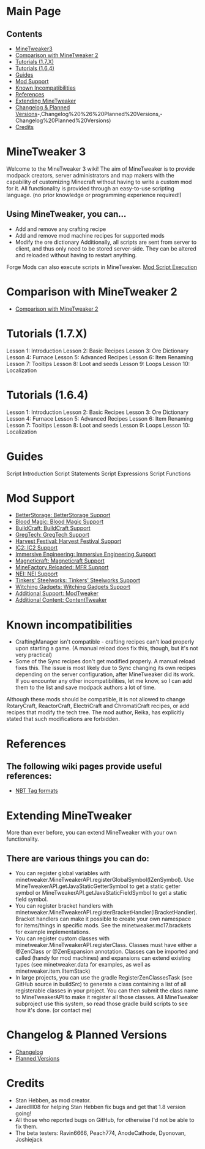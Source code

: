 # Main Page
## Contents
- [MineTweaker3](https://minetweaker.github.io/wiki/Main_Page#:~:text=Planned%20Versions%20Credits-,MineTweaker%203,-Welcome%20to%20the)
- [Comparison with MineTweaker 2](https://minetweaker.github.io/wiki/Main_Page#:~:text=Mod%20Script%20Execution-,Comparison%20with%20MineTweaker%202,-Comparison%20with%20MineTweaker)
- [Tutorials (1.7.X)](https://minetweaker.github.io/wiki/Main_Page#:~:text=with%20MineTweaker%202-,Tutorials%20(1.7.X),-Lesson%201%3A%20Introduction)
- [Tutorials (1.6.4)](https://minetweaker.github.io/wiki/Main_Page#:~:text=Lesson%2010%3A%20Localization-,Tutorials%20(1.6.4),-Lesson%201%3A%20Introduction)
- [Guides](https://minetweaker.github.io/wiki/Main_Page#:~:text=Lesson%2010%3A%20Localization-,Guides,-Script%20Introduction%20Script)
- [Mod Support](https://minetweaker.github.io/wiki/Main_Page#:~:text=Expressions%20Script%20Functions-,Mod%20Support,-BetterStorage%3A%20BetterStorage%20Support)
- [Known Incompatibilities](https://minetweaker.github.io/wiki/Main_Page#:~:text=Additional%20Content%3A%20ContentTweaker-,Known%20Incompatibilities,-CraftingManager%20isn%E2%80%99t%20compatible)
- [References](https://minetweaker.github.io/wiki/Main_Page#:~:text=modifications%20are%20forbidden.-,References,-The%20following%20wiki)
- [Extending MineTweaker](https://minetweaker.github.io/wiki/Main_Page#:~:text=NBT%20Tag%20formats-,Extending%20MineTweaker,-More%20than%20ever)
- [Changelog & Planned Versions](https://minetweaker.github.io/wiki/Main_Page#:~:text=or%20contact%20me)-,Changelog%20%26%20Planned%20Versions,-Changelog%20Planned%20Versions)
- [Credits](https://minetweaker.github.io/wiki/Main_Page#:~:text=Changelog%20Planned%20Versions-,Credits,-Stan%20Hebben%2C%20as)


# MineTweaker 3
Welcome to the MineTweaker 3 wiki! The aim of MineTweaker is to provide modpack creators, server administrators and map makers with the capability of customizing Minecraft without having to write a custom mod for it.
All functionality is provided through an easy-to-use scripting language. (no prior knowledge or programming experience required!)

## Using MineTweaker, you can...
- Add and remove any crafting recipe
- Add and remove mod machine recipes for supported mods
- Modify the ore dictionary
Additionally, all scripts are sent from server to client, and thus only need to be stored server-side. They can be altered and reloaded without having to restart anything.

Forge Mods can also execute scripts in MineTweaker. [Mod Script Execution](https://minetweaker.github.io/wiki/mods/Mod_Script_Execution)

# Comparison with MineTweaker 2
- [Comparison with MineTweaker 2](https://minetweaker.github.io/wiki/guide/Comparison_with_MineTweaker_2)

# Tutorials (1.7.X)
Lesson 1: Introduction
Lesson 2: Basic Recipes
Lesson 3: Ore Dictionary
Lesson 4: Furnace
Lesson 5: Advanced Recipes
Lesson 6: Item Renaming
Lesson 7: Tooltips
Lesson 8: Loot and seeds
Lesson 9: Loops
Lesson 10: Localization

# Tutorials (1.6.4)
Lesson 1: Introduction
Lesson 2: Basic Recipes
Lesson 3: Ore Dictionary
Lesson 4: Furnace
Lesson 5: Advanced Recipes
Lesson 6: Item Renaming
Lesson 7: Tooltips
Lesson 8: Loot and seeds
Lesson 9: Loops
Lesson 10: Localization

# Guides
Script Introduction
Script Statements
Script Expressions
Script Functions

# Mod Support
- [BetterStorage: BetterStorage Support]()
- [Blood Magic: Blood Magic Support]()
- [BuildCraft: BuildCraft Support]()
- [GregTech: GregTech Support]()
- [Harvest Festival: Harvest Festival Support]()
- [IC2: IC2 Support]()
- [Immersive Engineering: Immersive Engineering Support]()
- [Magneticraft: Magneticraft Support]()
- [MineFactory Reloaded: MFR Support]()
- [NEI: NEI Support]()
- [Tinkers' Steelworks: Tinkers' Steelworks Support]()
- [Witching Gadgets: Witching Gadgets Support]()
- [Additional Support: ModTweaker]()
- [Additional Content: ContentTweaker]()

# Known incompatibilities
- CraftingManager isn't compatible - crafting recipes can't load properly upon starting a game. (A manual reload does fix this, though, but it's not very practical)
- Some of the Sync recipes don't get modified properly. A manual reload fixes this. The issue is most likely due to Sync changing its own recipes depending on the server configuration, after MineTweaker did its work.
If you encounter any other incompatibilities, let me know, so I can add them to the list and save modpack authors a lot of time.

Although these mods should be compatible, it is not allowed to change RotaryCraft, ReactorCraft, ElectriCraft and ChromatiCraft recipes, or add recipes that modify the tech tree. The mod author, Reika, has explicitly stated that such modifications are forbidden.

# References
## The following wiki pages provide useful references:
- [NBT Tag formats]()

# Extending MineTweaker
More than ever before, you can extend MineTweaker with your own functionality.

## There are various things you can do:
- You can register global variables with minetweaker.MineTweakerAPI.registerGlobalSymbol(IZenSymbol). Use MineTweakerAPI.getJavaStaticGetterSymbol to get a static getter symbol or MineTweakerAPI.getJavaStaticFieldSymbol to get a static field symbol.
- You can register bracket handlers with minetweaker.MineTweakerAPI.registerBracketHandler(IBracketHandler). Bracket handlers can make it possible to create your own namespace for items/things in specific mods. See the minetweaker.mc17.brackets for example implementations.
- You can register custom classes with minetweaker.MineTweakerAPI.registerClass. Classes must have either a @ZenClass or @ZenExpansion annotation. Classes can be imported and called (handy for mod machines) and expansions can extend existing types (see minetweaker.data for examples, as well as minetweaker.item.IItemStack)
- In large projects, you can use the gradle RegisterZenClassesTask (see GitHub source in buildSrc) to generate a class containing a list of all registerable classes in your project. You can then submit the class name to MineTweakerAPI to make it register all those classes. All MineTweaker subproject use this system, so read those gradle build scripts to see how it's done. (or contact me)

# Changelog & Planned Versions
- [Changelog](https://minetweaker.github.io/wiki/Changelog)
- [Planned Versions](https://minetweaker.github.io/wiki/Planned_Versions)

# Credits
- Stan Hebben, as mod creator.
- Jaredlll08 for helping Stan Hebben fix bugs and get that 1.8 version going!
- All those who reported bugs on GitHub, for otherwise I'd not be able to fix them.
- The beta testers: Ravin6666, Peach774, AnodeCathode, Dyonovan, Joshiejack
